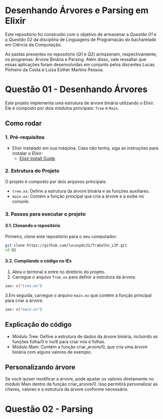 # Desenhando Árvores e Parsing em Elixir
Este repositório foi construído com o objetivo de armazenar a *Questão 01* e a *Questão 02* da disciplina de Linguagens de Programação do bacharelado em Ciência da Computação. 

As pastas presentes no repositório (*Q1* e *Q2*) armazenam, respectivamente, os programas: Árvore Binária e Parsing.  Além disso, vale ressaltar que essas aplicações foram desenvolvidas em conjunto pelos discentes Lucas Pinheiro da Costa e Luiza Esther Martins Pessoa.

# Questão 01 - Desenhando Árvores
Este projeto implementa uma estrutura de árvore binária utilizando o Elixir. Ele é composto por dois módulos principais: `Tree` e `Main`.

## Como rodar

### 1. Pré-requisitos

- Elixir instalado em sua máquina. Caso não tenha, siga as instruções para instalar o Elixir:
  - [Elixir Install Guide](https://elixir-lang.org/install.html)

### 2. Estrutura do Projeto

O projeto é composto por dois arquivos principais:

- `tree.ex`: Define a estrutura da árvore binária e as funções auxiliares.
- `main.ex`: Contém a função principal que cria a árvore e a exibe no console.

### 3. Passos para executar o projeto

#### 3.1. Clonando o repositório

Primeiro, clone este repositório para o seu computador:

```bash
git clone https://github.com/lucaspdc21/Trabalho_LIP.git
cd Q1
```

#### 3.2.  Compilando o código no IEx
1. Abra o terminal e entre no diretório do projeto.
2. Carregue o arquivo `Tree.ex` para definir a estrutura da árvore.

```bash
iex> c("tree.ex")
```

3.Em seguida, carregue o arquivo `main.ex` que contém a função principal para criar a árvore.

```bash
iex> c("main.ex")
```

## Explicação do código
- Módulo Tree: Define a estrutura de dados da árvore binária, incluindo as funções folha/0 e no/6 para criar nós e folhas.
- Módulo Main: Contém a função criar_arvore/0, que cria uma árvore binária com alguns valores de exemplo.

## Personalizando árvore
Se você quiser modificar a árvore, pode ajustar os valores diretamente no módulo Main dentro da função criar_arvore/0. Isso permitirá personalizar as chaves, valores e a estrutura da árvore conforme necessário.

# Questão 02 - Parsing